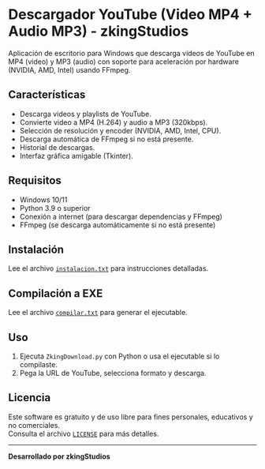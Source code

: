 # Descargador YouTube (Video MP4 + Audio MP3) - zkingStudios

Aplicación de escritorio para Windows que descarga videos de YouTube en MP4 (video) y MP3 (audio) con soporte para aceleración por hardware (NVIDIA, AMD, Intel) usando FFmpeg.

## Características
- Descarga videos y playlists de YouTube.
- Convierte video a MP4 (H.264) y audio a MP3 (320kbps).
- Selección de resolución y encoder (NVIDIA, AMD, Intel, CPU).
- Descarga automática de FFmpeg si no está presente.
- Historial de descargas.
- Interfaz gráfica amigable (Tkinter).

## Requisitos
- Windows 10/11
- Python 3.9 o superior
- Conexión a internet (para descargar dependencias y FFmpeg)
- FFmpeg (se descarga automáticamente si no está presente)

## Instalación
Lee el archivo [`instalacion.txt`](instalacion.txt) para instrucciones detalladas.

## Compilación a EXE
Lee el archivo [`compilar.txt`](compilar.txt) para generar el ejecutable.

## Uso
1. Ejecuta `ZkingDownload.py` con Python o usa el ejecutable si lo compilaste.
2. Pega la URL de YouTube, selecciona formato y descarga.

## Licencia

Este software es gratuito y de uso libre para fines personales, educativos y no comerciales.  
Consulta el archivo [`LICENSE`](LICENSE) para más detalles.

---

**Desarrollado por zkingStudios**
